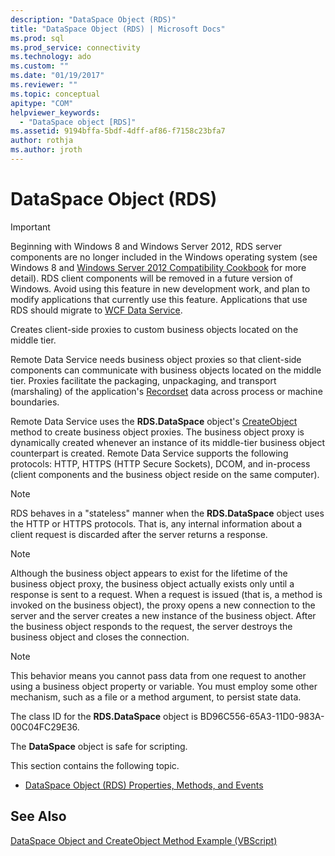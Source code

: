 ```yaml
---
description: "DataSpace Object (RDS)"
title: "DataSpace Object (RDS) | Microsoft Docs"
ms.prod: sql
ms.prod_service: connectivity
ms.technology: ado
ms.custom: ""
ms.date: "01/19/2017"
ms.reviewer: ""
ms.topic: conceptual
apitype: "COM"
helpviewer_keywords: 
  - "DataSpace object [RDS]"
ms.assetid: 9194bffa-5bdf-4dff-af86-f7158c23bfa7
author: rothja
ms.author: jroth
---
```

# DataSpace Object (RDS)
> [!IMPORTANT]
>  Beginning with Windows 8 and Windows Server 2012, RDS server components are no longer included in the Windows operating system (see Windows 8 and [Windows Server 2012 Compatibility Cookbook](https://www.microsoft.com/download/details.aspx?id=27416) for more detail). RDS client components will be removed in a future version of Windows. Avoid using this feature in new development work, and plan to modify applications that currently use this feature. Applications that use RDS should migrate to [WCF Data Service](https://go.microsoft.com/fwlink/?LinkId=199565).  
  
 Creates client-side proxies to custom business objects located on the middle tier.  
  
 Remote Data Service needs business object proxies so that client-side components can communicate with business objects located on the middle tier. Proxies facilitate the packaging, unpackaging, and transport (marshaling) of the application's [Recordset](../ado-api/recordset-object-ado.md) data across process or machine boundaries.  
  
 Remote Data Service uses the **RDS.DataSpace** object's [CreateObject](./createobject-method-rds.md) method to create business object proxies. The business object proxy is dynamically created whenever an instance of its middle-tier business object counterpart is created. Remote Data Service supports the following protocols: HTTP, HTTPS (HTTP Secure Sockets), DCOM, and in-process (client components and the business object reside on the same computer).  
  
> [!NOTE]
>  RDS behaves in a "stateless" manner when the **RDS.DataSpace** object uses the HTTP or HTTPS protocols. That is, any internal information about a client request is discarded after the server returns a response.  
  
> [!NOTE]
>  Although the business object appears to exist for the lifetime of the business object proxy, the business object actually exists only until a response is sent to a request. When a request is issued (that is, a method is invoked on the business object), the proxy opens a new connection to the server and the server creates a new instance of the business object. After the business object responds to the request, the server destroys the business object and closes the connection.  
  
> [!NOTE]
>  This behavior means you cannot pass data from one request to another using a business object property or variable. You must employ some other mechanism, such as a file or a method argument, to persist state data.  
  
 The class ID for the **RDS.DataSpace** object is BD96C556-65A3-11D0-983A-00C04FC29E36.  
  
 The **DataSpace** object is safe for scripting.  
  
 This section contains the following topic.  
  
-   [DataSpace Object (RDS) Properties, Methods, and Events](./dataspace-object-rds-properties-methods-and-events.md)  
  
## See Also  
 [DataSpace Object and CreateObject Method Example (VBScript)](./dataspace-object-and-createobject-method-example-vbscript.md)